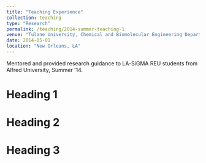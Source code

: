 ```yaml
---
title: "Teaching Experience"
collection: teaching
type: "Research"
permalink: /teaching/2014-summer-teaching-1
venue: "Tulane University, Chemical and Biomolecular Engineering Department"
date: 2014-05-01
location: "New Orleans, LA"
---
```


Mentored and provided research guidance to LA-SiGMA REU students from Alfred University, Summer ’14.

Heading 1
======

Heading 2
======

Heading 3
======
